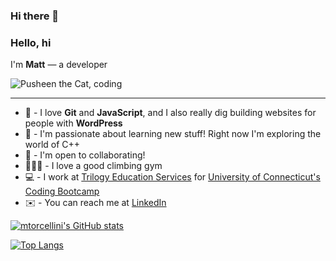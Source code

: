 ### Hi there 👋

<!--
**mtorcellini/mtorcellini** is a ✨ _special_ ✨ repository because its `README.md` (this file) appears on your GitHub profile.

Here are some ideas to get you started:

- 🔭 I’m currently working on ...
- 🌱 I’m currently learning ...
- 👯 I’m looking to collaborate on ...
- 🤔 I’m looking for help with ...
- 💬 Ask me about ...
- 📫 How to reach me: ...
- 😄 Pronouns: ...
- ⚡ Fun fact: ...
-->

### Hello, hi

I'm **Matt** — a developer 

![Pusheen the Cat, coding](https://media.giphy.com/media/dNgK7Ws7y176U/giphy.gif)

___

- 🍣 - I love **Git** and **JavaScript**, and I also really dig building websites for people with **WordPress**
- 🍁 - I'm passionate about learning new stuff! Right now I'm exploring the world of C++
- 💬 - I'm open to collaborating!
- 🧗🏻‍♀️ - I love a good climbing gym
- 💻 - I work at [Trilogy Education Services](https://www.trilogyed.com/) for [University of Connecticut's Coding Bootcamp](https://bootcamp.uconn.edu/coding/)
- ✉️ - You can reach me at [LinkedIn](https://www.linkedin.com/in/matt-torcellini/)

[![mtorcellini's GitHub stats](https://github-readme-stats.vercel.app/api?username=mtorcellini&hide_rank=true&hide=stars&hide_title=true&theme=nightowl&show_icons=true)](https://github.com/anuraghazra/github-readme-stats)

[![Top Langs](https://github-readme-stats.vercel.app/api/top-langs/?username=mtorcellini&layout=compact&theme=nightowl)](https://github.com/anuraghazra/github-readme-stats)

